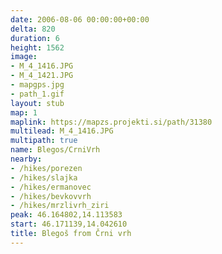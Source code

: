 ```yaml
---
date: 2006-08-06 00:00:00+00:00
delta: 820
duration: 6
height: 1562
image:
- M_4_1416.JPG
- M_4_1421.JPG
- mapgps.jpg
- path_1.gif
layout: stub
map: 1
maplink: https://mapzs.projekti.si/path/31380
multilead: M_4_1416.JPG
multipath: true
name: Blegos/CrniVrh
nearby:
- /hikes/porezen
- /hikes/slajka
- /hikes/ermanovec
- /hikes/bevkovvrh
- /hikes/mrzlivrh_ziri
peak: 46.164802,14.113583
start: 46.171139,14.042610
title: Blegoš from Črni vrh
---
```

